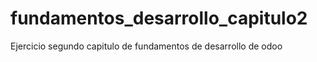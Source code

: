 # fundamentos_desarrollo_capitulo2
Ejercicio segundo capitulo de fundamentos de desarrollo de odoo 
